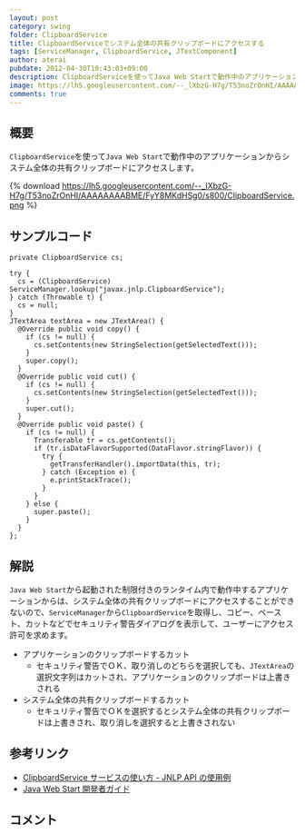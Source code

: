 ```yaml
---
layout: post
category: swing
folder: ClipboardService
title: ClipboardServiceでシステム全体の共有クリップボードにアクセスする
tags: [ServiceManager, ClipboardService, JTextComponent]
author: aterai
pubdate: 2012-04-30T10:43:03+09:00
description: ClipboardServiceを使ってJava Web Startで動作中のアプリケーションからシステム全体の共有クリップボードにアクセスします。
image: https://lh5.googleusercontent.com/--_lXbzG-H7g/T53noZrOnHI/AAAAAAAABME/FyY8MKdHSg0/s800/ClipboardService.png
comments: true
---
```

## 概要
`ClipboardService`を使って`Java Web Start`で動作中のアプリケーションからシステム全体の共有クリップボードにアクセスします。

{% download https://lh5.googleusercontent.com/--_lXbzG-H7g/T53noZrOnHI/AAAAAAAABME/FyY8MKdHSg0/s800/ClipboardService.png %}

## サンプルコード
<pre class="prettyprint"><code>private ClipboardService cs;
</code></pre>

<pre class="prettyprint"><code>try {
  cs = (ClipboardService) ServiceManager.lookup("javax.jnlp.ClipboardService");
} catch (Throwable t) {
  cs = null;
}
JTextArea textArea = new JTextArea() {
  @Override public void copy() {
    if (cs != null) {
      cs.setContents(new StringSelection(getSelectedText()));
    }
    super.copy();
  }
  @Override public void cut() {
    if (cs != null) {
      cs.setContents(new StringSelection(getSelectedText()));
    }
    super.cut();
  }
  @Override public void paste() {
    if (cs != null) {
      Transferable tr = cs.getContents();
      if (tr.isDataFlavorSupported(DataFlavor.stringFlavor)) {
        try {
          getTransferHandler().importData(this, tr);
        } catch (Exception e) {
          e.printStackTrace();
        }
      }
    } else {
      super.paste();
    }
  }
};
</code></pre>

## 解説
`Java Web Start`から起動された制限付きのランタイム内で動作中するアプリケーションからは、システム全体の共有クリップボードにアクセスすることができないので、`ServiceManager`から`ClipboardService`を取得し、コピー、ペースト、カットなどでセキュリティ警告ダイアログを表示して、ユーザーにアクセス許可を求めます。

- アプリケーションのクリップボードするカット
    - セキュリティ警告でＯＫ、取り消しのどちらを選択しても、`JTextArea`の選択文字列はカットされ、アプリケーションのクリップボードは上書きされる
- システム全体の共有クリップボードするカット
    - セキュリティ警告でＯＫを選択するとシステム全体の共有クリップボードは上書きされ、取り消しを選択すると上書きされない

<!-- dummy comment line for breaking list -->

## 参考リンク
- [ClipboardService サービスの使い方 - JNLP API の使用例](http://docs.oracle.com/javase/jp/6/technotes/guides/javaws/developersguide/examples.html#ClipboardService)
- [Java Web Start 開発者ガイド](http://docs.oracle.com/javase/jp/6/technotes/guides/javaws/developersguide/contents.html)

<!-- dummy comment line for breaking list -->

## コメント

